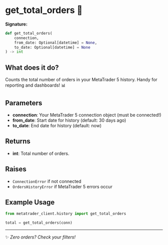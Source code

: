 # get_total_orders 🔢

**Signature:**
```python
def get_total_orders(
    connection,
    from_date: Optional[datetime] = None,
    to_date: Optional[datetime] = None
) -> int
```

## What does it do?
Counts the total number of orders in your MetaTrader 5 history. Handy for reporting and dashboards! 📊

## Parameters
- **connection**: Your MetaTrader 5 connection object (must be connected!)
- **from_date**: Start date for history (default: 30 days ago)
- **to_date**: End date for history (default: now)

## Returns
- **int**: Total number of orders.

## Raises
- `ConnectionError` if not connected
- `OrdersHistoryError` if MetaTrader 5 errors occur

## Example Usage
```python
from metatrader_client.history import get_total_orders

total = get_total_orders(conn)
```

---

✨ _Zero orders? Check your filters!_
